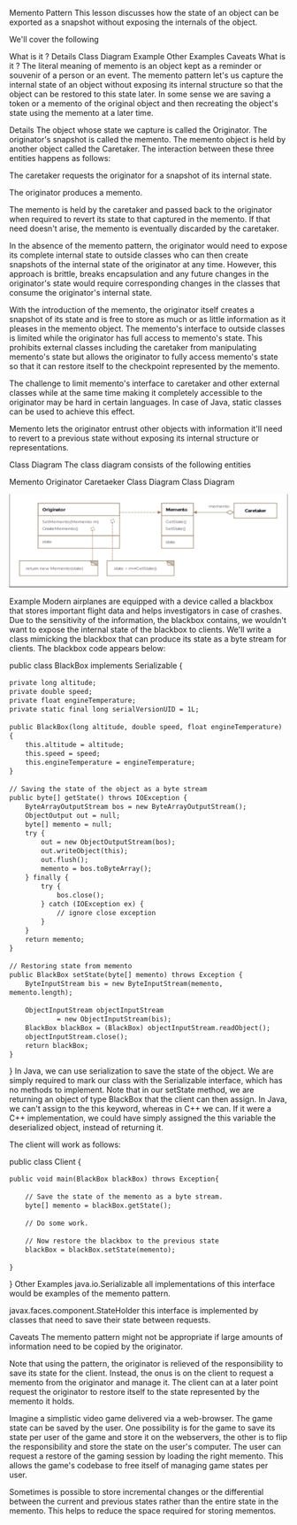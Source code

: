 Memento Pattern
This lesson discusses how the state of an object can be exported as a snapshot without exposing the internals of the
object.

We'll cover the following

What is it ?
Details
Class Diagram
Example
Other Examples
Caveats
What is it ?
The literal meaning of memento is an object kept as a reminder or souvenir of a person or an event. The memento pattern
let's us capture the internal state of an object without exposing its internal structure so that the object can be
restored to this state later. In some sense we are saving a token or a memento of the original object and then
recreating the object's state using the memento at a later time.

Details
The object whose state we capture is called the Originator. The originator's snapshot is called the memento. The memento
object is held by another object called the Caretaker. The interaction between these three entities happens as follows:

The caretaker requests the originator for a snapshot of its internal state.

The originator produces a memento.

The memento is held by the caretaker and passed back to the originator when required to revert its state to that
captured in the memento. If that need doesn't arise, the memento is eventually discarded by the caretaker.

In the absence of the memento pattern, the originator would need to expose its complete internal state to outside
classes who can then create snapshots of the internal state of the originator at any time. However, this approach is
brittle, breaks encapsulation and any future changes in the originator's state would require corresponding changes in
the classes that consume the originator's internal state.

With the introduction of the memento, the originator itself creates a snapshot of its state and is free to store as much
or as little information as it pleases in the memento object. The memento's interface to outside classes is limited
while the originator has full access to memento's state. This prohibits external classes including the caretaker from
manipulating memento's state but allows the originator to fully access memento's state so that it can restore itself to
the checkpoint represented by the memento.

The challenge to limit memento's interface to caretaker and other external classes while at the same time making it
completely accessible to the originator may be hard in certain languages. In case of Java, static classes can be used to
achieve this effect.

Memento lets the originator entrust other objects with information it'll need to revert to a previous state without
exposing its internal structure or representations.

Class Diagram
The class diagram consists of the following entities

Memento
Originator
Caretaeker
Class Diagram
Class Diagram

![img.png](img.png)

Example
Modern airplanes are equipped with a device called a blackbox that stores important flight data and helps investigators
in case of crashes. Due to the sensitivity of the information, the blackbox contains, we wouldn't want to expose the
internal state of the blackbox to clients. We'll write a class mimicking the blackbox that can produce its state as a
byte stream for clients. The blackbox code appears below:

public class BlackBox implements Serializable {

    private long altitude;
    private double speed;
    private float engineTemperature;
    private static final long serialVersionUID = 1L;

    public BlackBox(long altitude, double speed, float engineTemperature) {
        this.altitude = altitude;
        this.speed = speed;
        this.engineTemperature = engineTemperature;
    }

    // Saving the state of the object as a byte stream
    public byte[] getState() throws IOException {
        ByteArrayOutputStream bos = new ByteArrayOutputStream();
        ObjectOutput out = null;
        byte[] memento = null;
        try {
            out = new ObjectOutputStream(bos);
            out.writeObject(this);
            out.flush();
            memento = bos.toByteArray();
        } finally {
            try {
                bos.close();
            } catch (IOException ex) {
                // ignore close exception
            }
        }
        return memento;
    }

    // Restoring state from memento
    public BlackBox setState(byte[] memento) throws Exception {
        ByteInputStream bis = new ByteInputStream(memento, memento.length);

        ObjectInputStream objectInputStream
                = new ObjectInputStream(bis);
        BlackBox blackBox = (BlackBox) objectInputStream.readObject();
        objectInputStream.close();
        return blackBox;
    }

}
In Java, we can use serialization to save the state of the object. We are simply required to mark our class with the
Serializable interface, which has no methods to implement. Note that in our setState method, we are returning an object
of type BlackBox that the client can then assign. In Java, we can't assign to the this keyword, whereas in C++ we can.
If it were a C++ implementation, we could have simply assigned the this variable the deserialized object, instead of
returning it.

The client will work as follows:

public class Client {

    public void main(BlackBox blackBox) throws Exception{

        // Save the state of the memento as a byte stream.
        byte[] memento = blackBox.getState();

        // Do some work.

        // Now restore the blackbox to the previous state
        blackBox = blackBox.setState(memento);

    }

}
Other Examples
java.io.Serializable all implementations of this interface would be examples of the memento pattern.

javax.faces.component.StateHolder this interface is implemented by classes that need to save their state between
requests.

Caveats
The memento pattern might not be appropriate if large amounts of information need to be copied by the originator.

Note that using the pattern, the originator is relieved of the responsibility to save its state for the client. Instead,
the onus is on the client to request a memento from the originator and manage it. The client can at a later point
request the originator to restore itself to the state represented by the memento it holds.

Imagine a simplistic video game delivered via a web-browser. The game state can be saved by the user. One possibility is
for the game to save its state per user of the game and store it on the webservers, the other is to flip the
responsibility and store the state on the user's computer. The user can request a restore of the gaming session by
loading the right memento. This allows the game's codebase to free itself of managing game states per user.

Sometimes is possible to store incremental changes or the differential between the current and previous states rather
than the entire state in the memento. This helps to reduce the space required for storing mementos.